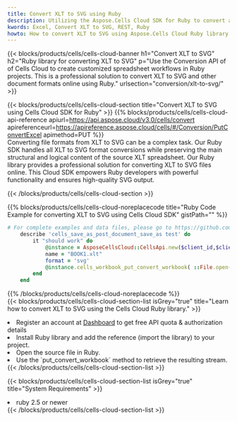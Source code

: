 ```yaml
---
title: Convert XLT to SVG using Ruby 
description: Utilizing the Aspose.Cells Cloud SDK for Ruby to convert a XLT format file to a SVG format file. 
kwords: Excel, Convert XLT to SVG, REST, Ruby
howto: How to convert XLT to SVG using Aspose.Cells Cloud Ruby library.
---
```



{{< blocks/products/cells/cells-cloud-banner h1="Convert XLT to SVG" h2="Ruby library for converting XLT to SVG" p="Use the Conversion API of of Cells Cloud to create customized spreadsheet workflows in Ruby projects. This is a professional solution to convert XLT to SVG and other document formats online using Ruby." urlsection="conversion/xlt-to-svg/" >}}

{{< blocks/products/cells/cells-cloud-section  title="Convert XLT to SVG using Cells Cloud SDK for Ruby" >}}
{{% blocks/products/cells/cells-cloud-api-reference  apiurl=https://api.aspose.cloud/v3.0/cells/convert  apireferenceurl=https://apireference.aspose.cloud/cells/#/Conversion/PutConvertExcel  apimethod=PUT %}}
<br/>
Converting file formats from XLT to SVG can be a complex task. Our Ruby SDK handles all XLT to SVG format conversions while preserving the main structural and logical content of the source XLT spreadsheet. Our Ruby library provides a professional solution for converting XLT to SVG files online. This Cloud SDK empowers Ruby developers with powerful functionality and ensures high-quality SVG output.

{{< /blocks/products/cells/cells-cloud-section >}}

{{% blocks/products/cells/cells-cloud-noreplacecode title="Ruby Code Example for converting XLT to SVG using Cells Cloud SDK" gistPath="" %}}
 
```ruby
# For complete examples and data files, please go to https://github.com/aspose-cells-cloud/aspose-cells-cloud-ruby/
    describe 'cells_save_as_post_document_save_as test' do
        it "should work" do
            @instance = AsposeCellsCloud::CellsApi.new($client_id,$client_secret,"v3.0","https://api.aspose.cloud/")
            name = "BOOK1.xlt"
            format = 'svg'
            @instance.cells_workbook_put_convert_workbook( ::File.open(File.expand_path("data/"+name),"r")  {|io| io.read(io.size) },{:format=>format})     
        end
    end
```
 
{{% /blocks/products/cells/cells-cloud-noreplacecode  %}}
<br/>
{{< blocks/products/cells/cells-cloud-section-list isGrey="true"  title="Learn how to convert XLT to SVG using the Cells Cloud Ruby library." >}}
<li>Register an account at <a href="https://dashboard.aspose.cloud/">Dashboard</a> to get free API quota & authorization details</li>
<li>Install Ruby library and add the reference (import the library) to your project.</li>
<li>Open the source file in Ruby.</li>
<li>Use the `put_convert_workbook` method to retrieve the resulting stream.</li>
{{< /blocks/products/cells/cells-cloud-section-list >}}

{{< blocks/products/cells/cells-cloud-section-list isGrey="true"  title="System Requirements" >}}
<li>ruby 2.5 or newer</li>
{{< /blocks/products/cells/cells-cloud-section-list >}}
